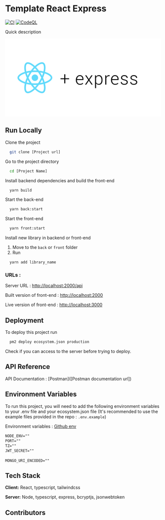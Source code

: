 # Template React Express

[![CI](https://github.com/Les-Cop1/template-express-react/actions/workflows/ci.yml/badge.svg)](https://github.com/Les-Cop1/template-express-react/actions/workflows/ci.yml)
[![CodeQL](https://github.com/Les-Cop1/template-express-react/actions/workflows/codeql-analysis.yml/badge.svg)](https://github.com/Les-Cop1/template-express-react/actions/workflows/codeql-analysis.yml)

Quick description

![Logo](https://github.com/Les-Cop1/template-express-react/blob/main/front/public/repository-open-graph-template.png?raw=true)

## Run Locally

Clone the project

```bash
  git clone [Project url]
```

Go to the project directory

```bash
  cd [Project Name]
```

Install backend dependencies and build the front-end

```bash
  yarn build
```

Start the back-end

```bash
  yarn back:start
```

Start the front-end

```bash
  yarn front:start
```

Install new library in backend or front-end

1. Move to the `back` or `front` folder
2. Run

```bash
  yarn add library_name
```

### URLs :

Server URL : [http://localhost:2000/api](http://localhost:2000/api)

Built version of front-end : [http://localhost:2000](http://localhost:2000)

Live version of front-end : [http://localhost:3000](http://localhost:3000)

## Deployment

To deploy this project run

```bash
  pm2 deploy ecosystem.json production
```

Check if you can access to the server before trying to deploy.

## API Reference

API Documentation : [Postman]([Postman documentation url])

## Environment Variables

To run this project, you will need to add the following environment variables to your .env file and your ecosystem.json file (It's recommended to use the example files provided in the repo : `.env.example`)

Environment variables : [Github env](https://github.com/Les-Cop1/download-manager/settings/secrets/actions)

```dotenv
NODE_ENV=""
PORT=""
TZ=""
JWT_SECRET=""

MONGO_URI_ENCODED=""
```

## Tech Stack

**Client:** React, typescript, tailwindcss

**Server:** Node, typescript, express, bcryptjs, jsonwebtoken

## Contributors

<!-- ALL-CONTRIBUTORS-LIST:START - Do not remove or modify this section -->
<!-- prettier-ignore-start -->
<!-- markdownlint-disable -->

<!-- markdownlint-restore -->
<!-- prettier-ignore-end -->

<!-- ALL-CONTRIBUTORS-LIST:END -->
